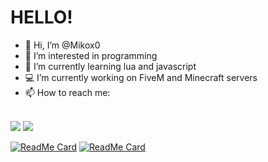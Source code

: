# HELLO!

- 👋 Hi, I’m @Mikox0
- 👀 I’m interested in programming
- 🌱 I’m currently learning lua and javascript
- 💻 I’m currently working on FiveM and Minecraft servers
- 📫 How to reach me:

<br>![](https://dcbadge.limes.pink/api/shield/707880078553645127?theme=discord-inverted?logoColor=presence)
[![](https://dcbadge.limes.pink/api/server/x9jXQDrJx4)](https://discord.gg/x9jXQDrJx4)

[![ReadMe Card](https://github-readme-stats.vercel.app/api/pin/?username=madushadhanushka&repo=differ)](https://github.com/Mikox0/mx_carthief)
[![ReadMe Card](https://github-readme-stats.vercel.app/api/pin/?username=madushadhanushka&repo=simple-sqlite)](https://github.com/Mikox0/mx_carthief)

<!---
Mikox0/Mikox0 is a ✨ special ✨ repository because its `README.md` (this file) appears on your GitHub profile.
You can click the Preview link to take a look at your changes.
--->
